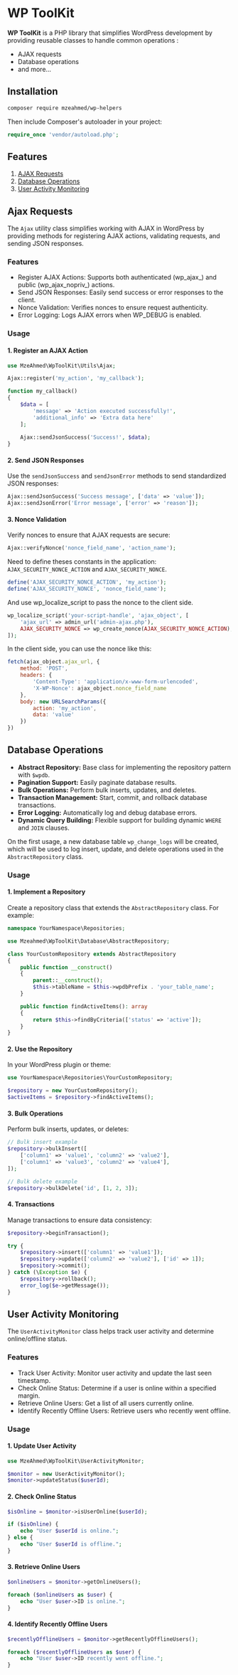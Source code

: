 # WP ToolKit

**WP ToolKit** is a PHP library that simplifies WordPress development by providing reusable classes to handle common operations :

- AJAX requests
- Database operations
- and more...

## Installation

```bash
composer require mzeahmed/wp-helpers
```
Then include Composer's autoloader in your project:

```php
require_once 'vendor/autoload.php';
```

## Features
1. [AJAX Requests](#ajax-requests)
2. [Database Operations](#database-operations)
3. [User Activity Monitoring](#user-activity-monitoring)

## Ajax Requests

The `Ajax` utility class simplifies working with AJAX in WordPress by providing methods for registering AJAX actions, validating requests, and sending JSON responses.

### Features

- Register AJAX Actions: Supports both authenticated (wp_ajax_) and public (wp_ajax_nopriv_) actions.
- Send JSON Responses: Easily send success or error responses to the client.
- Nonce Validation: Verifies nonces to ensure request authenticity.
- Error Logging: Logs AJAX errors when WP_DEBUG is enabled.

### Usage

#### 1. Register an AJAX Action

```php
use MzeAhmed\WpToolKit\Utils\Ajax;

Ajax::register('my_action', 'my_callback');

function my_callback()
{
    $data = [
        'message' => 'Action executed successfully!',
        'additional_info' => 'Extra data here'
    ];
    
    Ajax::sendJsonSuccess('Success!', $data);
}
```

#### 2. Send JSON Responses

Use the `sendJsonSuccess` and `sendJsonError` methods to send standardized JSON responses:

```php
Ajax::sendJsonSuccess('Success message', ['data' => 'value']);
Ajax::sendJsonError('Error message', ['error' => 'reason']);
```

#### 3. Nonce Validation

Verify nonces to ensure that AJAX requests are secure:

```php
Ajax::verifyNonce('nonce_field_name', 'action_name');
```

Need to define theses constants in the application: `AJAX_SECURITY_NONCE_ACTION` and `AJAX_SECURITY_NONCE`.

```php
define('AJAX_SECURITY_NONCE_ACTION', 'my_action');
define('AJAX_SECURITY_NONCE', 'nonce_field_name');
```
And use wp_localize_script to pass the nonce to the client side.

```php
wp_localize_script('your-script-handle', 'ajax_object', [
    'ajax_url' => admin_url('admin-ajax.php'),
    AJAX_SECURITY_NONCE => wp_create_nonce(AJAX_SECURITY_NONCE_ACTION),
]);
```

In the client side, you can use the nonce like this:

```javascript
fetch(ajax_object.ajax_url, {
    method: 'POST',
    headers: {
        'Content-Type': 'application/x-www-form-urlencoded',
        'X-WP-Nonce': ajax_object.nonce_field_name
    },
    body: new URLSearchParams({
        action: 'my_action',
        data: 'value'
    })
})
```

## Database Operations

- **Abstract Repository:** Base class for implementing the repository pattern with `$wpdb`.
- **Pagination Support:** Easily paginate database results.
- **Bulk Operations:** Perform bulk inserts, updates, and deletes.
- **Transaction Management:** Start, commit, and rollback database transactions.
- **Error Logging:** Automatically log and debug database errors.
- **Dynamic Query Building:** Flexible support for building dynamic `WHERE` and `JOIN` clauses.

On the first usage, a new database table `wp_change_logs` will be created, which will be used to log insert, update, and delete operations used in the `AbstractRepository` class.

### Usage

#### 1. Implement a Repository

Create a repository class that extends the `AbstractRepository` class. For example:

```php
namespace YourNamespace\Repositories;

use Mzeahmed\WpToolKit\Database\AbstractRepository;

class YourCustomRepository extends AbstractRepository
{
    public function __construct()
    {
        parent::__construct();
        $this->tableName = $this->wpdbPrefix . 'your_table_name';
    }

    public function findActiveItems(): array
    {
        return $this->findByCriteria(['status' => 'active']);
    }
}
```

#### 2. Use the Repository

In your WordPress plugin or theme:

```php
use YourNamespace\Repositories\YourCustomRepository;

$repository = new YourCustomRepository();
$activeItems = $repository->findActiveItems();
```
#### 3. Bulk Operations

Perform bulk inserts, updates, or deletes:

```php
// Bulk insert example
$repository->bulkInsert([
    ['column1' => 'value1', 'column2' => 'value2'],
    ['column1' => 'value3', 'column2' => 'value4'],
]);

// Bulk delete example
$repository->bulkDelete('id', [1, 2, 3]);
```

#### 4. Transactions

Manage transactions to ensure data consistency:

```php
$repository->beginTransaction();

try {
    $repository->insert(['column1' => 'value1']);
    $repository->update(['column2' => 'value2'], ['id' => 1]);
    $repository->commit();
} catch (\Exception $e) {
    $repository->rollback();
    error_log($e->getMessage());
}
```

## User Activity Monitoring

The `UserActivityMonitor` class helps track user activity and determine online/offline status.

### Features

- Track User Activity: Monitor user activity and update the last seen timestamp.
- Check Online Status: Determine if a user is online within a specified margin.
- Retrieve Online Users: Get a list of all users currently online.
- Identify Recently Offline Users: Retrieve users who recently went offline.

### Usage

#### 1. Update User Activity

```php
use MzeAhmed\WpToolKit\UserActivityMonitor;

$monitor = new UserActivityMonitor();
$monitor->updateStatus($userId);
```

#### 2. Check Online Status

```php
$isOnline = $monitor->isUserOnline($userId);

if ($isOnline) {
    echo "User $userId is online.";
} else {
    echo "User $userId is offline.";
}
```

#### 3. Retrieve Online Users

```php
$onlineUsers = $monitor->getOnlineUsers();

foreach ($onlineUsers as $user) {
    echo "User $user->ID is online.";
}
```

#### 4. Identify Recently Offline Users

```php
$recentlyOfflineUsers = $monitor->getRecentlyOfflineUsers();

foreach ($recentlyOfflineUsers as $user) {
    echo "User $user->ID recently went offline.";
}
```